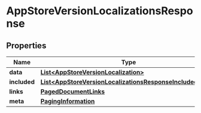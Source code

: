 

# AppStoreVersionLocalizationsResponse


## Properties

| Name | Type | Description | Notes |
|------------ | ------------- | ------------- | -------------|
|**data** | [**List&lt;AppStoreVersionLocalization&gt;**](AppStoreVersionLocalization.md) |  |  |
|**included** | [**List&lt;AppStoreVersionLocalizationsResponseIncludedInner&gt;**](AppStoreVersionLocalizationsResponseIncludedInner.md) |  |  [optional] |
|**links** | [**PagedDocumentLinks**](PagedDocumentLinks.md) |  |  |
|**meta** | [**PagingInformation**](PagingInformation.md) |  |  [optional] |



